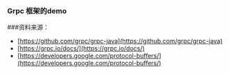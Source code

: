 ### Grpc 框架的demo

###资料来源：
- [https://github.com/grpc/grpc-java](https://github.com/grpc/grpc-java)
- [https://grpc.io/docs/](https://grpc.io/docs/)
- [https://developers.google.com/protocol-buffers/](https://developers.google.com/protocol-buffers/)
    